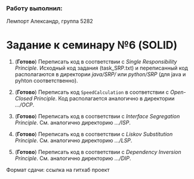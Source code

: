 ### Работу выполнил:
Лемпорт Александр, 
группа 5282

# Задание к семинару №6 (SOLID)

1. (**Готово**) Переписать код в соответствии с _Single Responsibility Principle_. Исходный код задания (task_SRP.txt) и переписанный код располагаются в директории _java/SRP/_ или _python/SRP_ (для java и pyhton соответственно).

2. (**Готово**) Переписать код `SpeedCalculation` в соответствии с _Open-Closed Principle_. Код располагается аналогично в директории _…/OCP_.

3. (**Готово**) Переписать код в соответствии с _Interface Segregation Principle_. См. аналогично директорию _…/ISP_.

4. (**Готово**) Переписать код в соответствии с _Liskov Substitution Principle_. См. аналогично директорию _…/LSP_.

5. (**Готово**) Переписать код в соответствии с _Dependency Inversion Principle_. См. аналогично директорию _…/DIP_.

Формат сдачи: ссылка на гитхаб проект